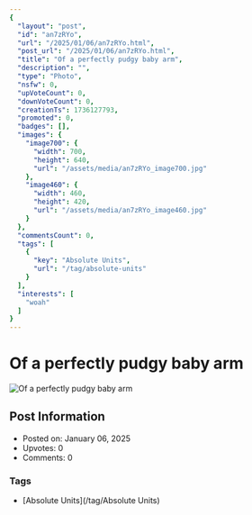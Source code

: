 ```yaml
---
{
  "layout": "post",
  "id": "an7zRYo",
  "url": "/2025/01/06/an7zRYo.html",
  "post_url": "/2025/01/06/an7zRYo.html",
  "title": "Of a perfectly pudgy baby arm",
  "description": "",
  "type": "Photo",
  "nsfw": 0,
  "upVoteCount": 0,
  "downVoteCount": 0,
  "creationTs": 1736127793,
  "promoted": 0,
  "badges": [],
  "images": {
    "image700": {
      "width": 700,
      "height": 640,
      "url": "/assets/media/an7zRYo_image700.jpg"
    },
    "image460": {
      "width": 460,
      "height": 420,
      "url": "/assets/media/an7zRYo_image460.jpg"
    }
  },
  "commentsCount": 0,
  "tags": [
    {
      "key": "Absolute Units",
      "url": "/tag/absolute-units"
    }
  ],
  "interests": [
    "woah"
  ]
}
---
```


# Of a perfectly pudgy baby arm

![Of a perfectly pudgy baby arm](/assets/media/an7zRYo_image700.jpg)

## Post Information

- Posted on: January 06, 2025
- Upvotes: 0
- Comments: 0

### Tags

- [Absolute Units](/tag/Absolute Units)
